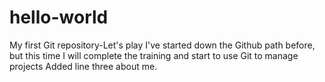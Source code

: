 # hello-world
My first Git repository-Let's play
I've started down the Github path before, but this time I will complete the training and start to use Git to manage projects
Added line three about me.
